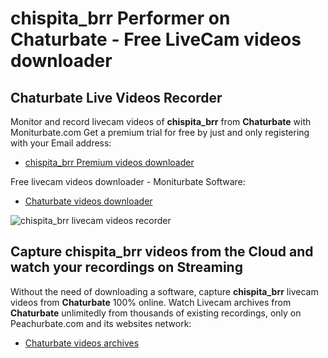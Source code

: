 # chispita_brr Performer on Chaturbate - Free LiveCam videos downloader

## Chaturbate Live Videos Recorder

Monitor and record livecam videos of **chispita_brr** from **Chaturbate** with Moniturbate.com
Get a premium trial for free by just and only registering with your Email address:
* [chispita_brr Premium videos downloader](https://moniturbate.com/request-demo-licence-key.html)

Free livecam videos downloader - Moniturbate Software:
* [Chaturbate videos downloader](https://moniturbate.com/moniturbate-download-software.html)

![chispita_brr livecam videos recorder](https://peachurnet.com/templates/moniturbate-software.png)


## Capture chispita_brr videos from the Cloud and watch your recordings on Streaming

Without the need of downloading a software, capture **chispita_brr** livecam videos from **Chaturbate** 100% online.
Watch Livecam archives from **Chaturbate** unlimitedly from thousands of existing recordings, only on Peachurbate.com and its websites network:
* [Chaturbate videos archives](https://peachurnet.com/)